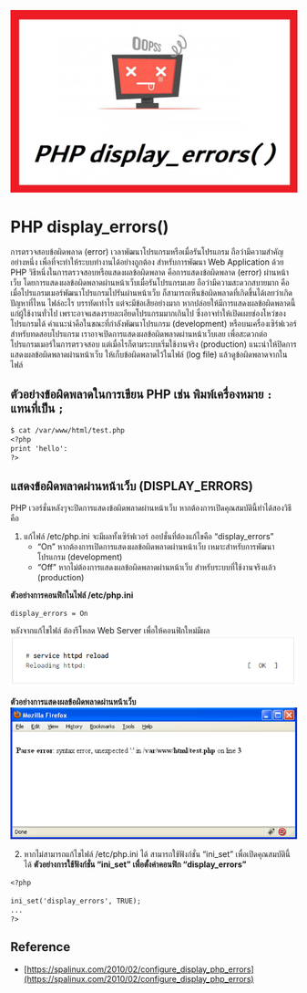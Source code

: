 ![](Image/Code4Sec_Week/php_display_errors_01.png)

# PHP display_errors()

การตรวจสอบข้อผิดพลาด (error) เวลาพัฒนาโปรแกรมหรือเมื่อรันโปรแกรม ถือว่ามีความสำคัญอย่างหนึ่ง เพื่อที่จะทำให้ระบบทำงานได้อย่างถูกต้อง สำหรับการพัฒนา Web Application ด้วย PHP วิธีหนึ่งในการตรวจสอบหรือแสดงผลข้อผิดพลาด คือการแสดงข้อผิดพลาด (error) ผ่านหน้าเว็บ โดยการแสดงผลข้อผิดพลาดผ่านหน้าเว็บเมื่อรันโปรแกรมเลย ถือว่ามีความสะดวกสบายมาก คือเมื่อโปรแกรมเมอร์พัฒนาโปรแกรมไปรันผ่านหน้าเว็บ ก็สามารถเห็นข้อผิดพลาดที่เกิดขึ้นได้เลยว่าเกิดปัญหาที่ไหน ไฟล์อะไร บรรทัดเท่าไร แต่จะมีข้อเสียอย่างมาก หากปล่อยให้มีการแสดงผลข้อผิดพลาดนี้แก่ผู้ใช้งานทั่วไป เพราะอาจแสดงรายละเอียดโปรแกรมมากเกินไป ซึ่งอาจทำให้เปิดเผยช่องโหว่ของโปรแกรมได้ คำแนะนำคือในขณะที่กำลังพัฒนาโปรแกรม (development) หรือบนเครื่องเซิร์ฟเวอร์สำหรับทดสอบโปรแกรม เราอาจเปิดการแสดงผลข้อผิดพลาดผ่านหน้าเว็บเลย เพื่อสะดวกต่อโปรแกรมเมอร์ในการตรวจสอบ แต่เมื่อไรก็ตามระบบเริ่มใช้งานจริง (production) แนะนำให้ปิดการแสดงผลข้อผิดพลาดผ่านหน้าเว็บ ให้เก็บข้อผิดพลาดไว้ในไฟล์ (log file) แล้วดูข้อผิดพลาดจากในไฟล์

## ตัวอย่างข้อผิดพลาดในการเขียน PHP เช่น พิมพ์เครื่องหมาย `:` แทนที่เป็น `;`
```
$ cat /var/www/html/test.php
<?php
print 'hello':
?>
```

## แสดงข้อผิดพลาดผ่านหน้าเว็บ (DISPLAY_ERRORS)
PHP เวอร์ชั่นหลังๆจะปิดการแสดงข้อผิดพลาดผ่านหน้าเว็บ หากต้องการเปิดคุณสมบัตินี้ทำได้สองวิธีคือ
1. แก้ไฟล์ /etc/php.ini จะมีผลทั้งเซิร์ฟเวอร์
ออปชั่นที่ต้องแก้ไขคือ “display_errors”
    - “On” หากต้องการเปิดการแสดงผลข้อผิดพลาดผ่านหน้าเว็บ เหมาะสำหรับการพัฒนาโปรแกรม (development)
    - “Off” หากไม่ต้องการแสดงผลข้อผิดพลาดผ่านหน้าเว็บ สำหรับระบบที่ใช้งานจริงแล้ว (production)

**ตัวอย่างการคอนฟิกในไฟล์ /etc/php.ini**
```
display_errors = On
```
หลังจากแก้ไขไฟล์ ต้องรีโหลด Web Server เพื่อให้คอนฟิกใหม่มีผล
![](Image/Code4Sec_Week/php_display_errors_02.png)

**ตัวอย่างการแสดงผลข้อผิดพลาดผ่านหน้าเว็บ**
![](Image/Code4Sec_Week/php_display_errors_03.png)

2. หากไม่สามารถแก้ไขไฟล์ /etc/php.ini ได้ สามารถใช้ฟังก์ชั่น “ini_set” เพื่อเปิดคุณสมบัตินี้ได้
**ตัวอย่างการใช้ฟังก์ชั่น “ini_set” เพื่อตั้งค่าคอนฟิก “display_errors”**

```
<?php

ini_set('display_errors', TRUE);
...
?>
```

## Reference
- [https://spalinux.com/2010/02/configure_display_php_errors](https://spalinux.com/2010/02/configure_display_php_errors)
